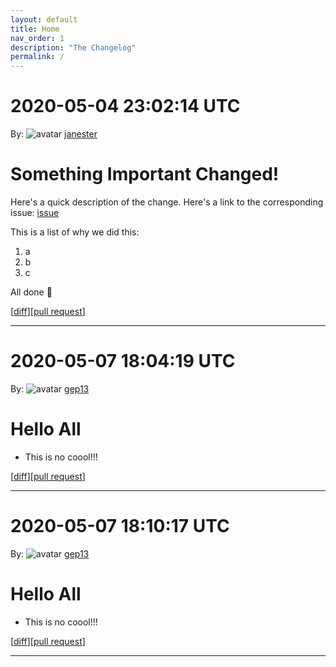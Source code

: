 ```yaml
---
layout: default
title: Home
nav_order: 1
description: "The Changelog"
permalink: /
---
```


# 2020-05-04 23:02:14 UTC

By: ![avatar](https://avatars1.githubusercontent.com/u/3330181?v=4&s=50) [janester](https://github.com/janester)

# Something Important Changed!

Here's a quick description of the change. Here's a link to the corresponding issue: [issue]()

This is a list of why we did this:

1. a
1. b
1. c

All done 🎉

[[diff](https://github.com/githubsatelliteworkshops/webhooks-with-rest/pull/9.diff)][[pull request](https://github.com/githubsatelliteworkshops/webhooks-with-rest/pull/9)]
* * *

# 2020-05-07 18:04:19 UTC

By: ![avatar](https://avatars3.githubusercontent.com/u/1271146?v=4&s=50) [gep13](https://github.com/gep13)

# Hello All

- This is no coool!!!

[[diff](https://github.com/gep13/webhooks-with-rest/pull/1.diff)][[pull request](https://github.com/gep13/webhooks-with-rest/pull/1)]
* * *
# 2020-05-07 18:10:17 UTC

By: ![avatar](https://avatars3.githubusercontent.com/u/1271146?v=4&s=50) [gep13](https://github.com/gep13)

# Hello All

- This is no coool!!!

[[diff](https://github.com/gep13/webhooks-with-rest/pull/1.diff)][[pull request](https://github.com/gep13/webhooks-with-rest/pull/1)]
* * *
